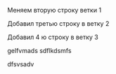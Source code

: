 
Меняем вторую строку ветки 1

Добавил третью строку в ветку 2

Добавил 4 ю строку в ветку 3


gelfvmads
sdflkdsmfs

dfsvsadv
